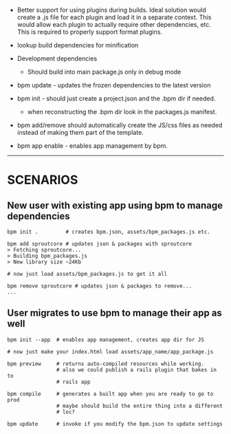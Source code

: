 
* Better support for using plugins during builds.  Ideal solution would create a .js file for each plugin and load it in a separate context.  This would  allow each plugin to actually require other dependencies, etc.  This is required to properly support format plugins.

* lookup build dependencies for minification

* Development dependencies
  * Should build into main package.js only in debug mode

* bpm update - updates the frozen dependencies to the latest version

* bpm init - should just create a project.json and the .bpm dir if needed.
  * when reconstructing the .bpm dir look in the packages.js manifest.

* bpm add/remove should automatically create the JS/css files as needed 
  instead of making them part of the template.

* bpm app enable - enables app management by bpm.

----------------

# SCENARIOS

## New user with existing app using bpm to manage dependencies

    bpm init .         # creates bpm.json, assets/bpm_packages.js etc.
    
    bpm add sproutcore # updates json & packages with sproutcore
    > Fetching sproutcore...
    > Building bpm_packages.js
    > New library size ~24Kb
    
    # now just load assets/bpm_packages.js to get it all
    
    bpm remove sproutcore # updates json & packages to remove...
    ...
    
## User migrates to use bpm to manage their app as well

    bpm init --app  # enables app management, creates app dir for JS
    
    # now just make your index.html load assets/app_name/app_package.js
    
    bpm preview     # returns auto-compiled resources while working.
                    # also we could publish a rails plugin that bakes in to 
                    # rails app
    
    bpm compile     # generates a built app when you are ready to go to prod
                    # maybe should build the entire thing into a different 
                    # loc?
                    
    bpm update      # invoke if you modify the bpm.json to update settings
    
    
     